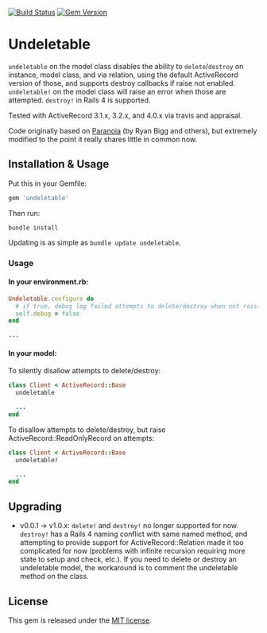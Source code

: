 [![Build Status](https://secure.travis-ci.org/FineLinePrototyping/undeletable.png?branch=master)][travis] [![Gem Version](https://badge.fury.io/rb/undeletable.png)][badgefury]

# Undeletable

`undeletable` on the model class disables the ability to `delete`/`destroy` on instance, model class, and via relation, using the default ActiveRecord version of those, and supports destroy callbacks if raise not enabled. `undeletable!` on the model class will raise an error when those are attempted. `destroy!` in Rails 4 is supported.

Tested with ActiveRecord 3.1.x, 3.2.x, and 4.0.x via travis and appraisal.

Code originally based on [Paranoia][paranoia] (by Ryan Bigg and others), but extremely modified to the point it really shares little in common now.

## Installation & Usage

Put this in your Gemfile:

```ruby
gem 'undeletable'
```

Then run:

```shell
bundle install
```

Updating is as simple as `bundle update undeletable`.

### Usage

#### In your environment.rb:

```ruby
Undeletable.configure do
  # if true, debug log failed attempts to delete/destroy when not raising error
  self.debug = false
end

...
```

#### In your model:

To silently disallow attempts to delete/destroy:

```ruby
class Client < ActiveRecord::Base
  undeletable

  ...
end
```

To disallow attempts to delete/destroy, but raise ActiveRecord::ReadOnlyRecord on attempts:

```ruby
class Client < ActiveRecord::Base
  undeletable!

  ...
end
```

## Upgrading

* v0.0.1 -> v1.0.x: `delete!` and `destroy!` no longer supported for now. `destroy!` has a Rails 4 naming conflict with same named method, and attempting to provide support for ActiveRecord::Relation made it too complicated for now (problems with infinite recursion requiring more state to setup and check, etc.). If you need to delete or destroy an undeletable model, the workaround is to comment the undeletable method on the class.

## License

This gem is released under the [MIT license][lic].

[lic]: http://github.com/FineLinePrototyping/undeletable/blob/master/LICENSE
[paranoia]: https://github.com/radar/paranoia
[travis]: http://travis-ci.org/FineLinePrototyping/undeletable
[badgefury]: http://badge.fury.io/rb/undeletable
